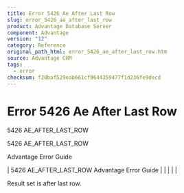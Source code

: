 ```yaml
---
title: Error 5426 Ae After Last Row
slug: error_5426_ae_after_last_row
product: Advantage Database Server
component: Advantage
version: "12"
category: Reference
original_path_html: error_5426_ae_after_last_row.htm
source: Advantage CHM
tags:
  - error
checksum: f20baf529eab661cf9644359477f1d236fe9decd
---
```


# Error 5426 Ae After Last Row

5426 AE\_AFTER\_LAST\_ROW

5426 AE\_AFTER\_LAST\_ROW

Advantage Error Guide

| 5426 AE\_AFTER\_LAST\_ROW  Advantage Error Guide |  |  |  |  |

Result set is after last row.
